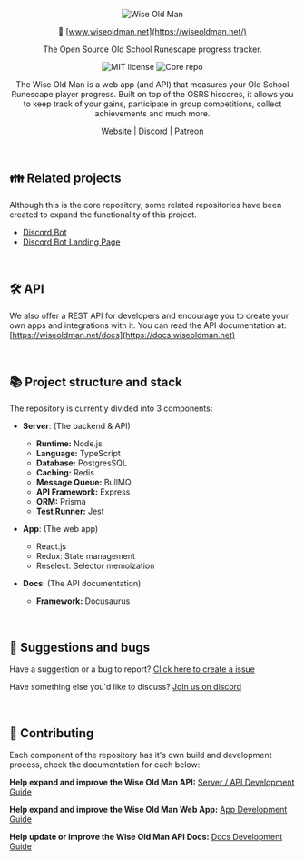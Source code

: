 <div align = "center">

![Wise Old Man](https://user-images.githubusercontent.com/3278148/86636807-a32b9f00-bfcc-11ea-963f-8fb2920447f4.png)

🔗 [www.wiseoldman.net](https://wiseoldman.net/)

The Open Source Old School Runescape progress tracker.

![MIT license](https://img.shields.io/github/license/wise-old-man/wise-old-man) ![Core repo](https://img.shields.io/badge/wise%20old%20man-core-blue)

The Wise Old Man is a web app (and API) that measures your Old School Runescape player progress. Built on top of the OSRS hiscores, it allows you to keep track of your gains, participate in group competitions, collect achievements and much more.

[Website](https://wiseoldman.net/) |
[Discord](https://discord.gg/Ky5vNt2) |
[Patreon](https://www.patreon.com/wiseoldman)

</div>

<br />

## 👪 Related projects

Although this is the core repository, some related repositories have been created to expand the functionality of this project.

- [Discord Bot](https://github.com/wise-old-man/discord-bot)
- [Discord Bot Landing Page](https://github.com/wise-old-man/bot.wiseoldman.net)

<br />

## 🛠️ API

We also offer a REST API for developers and encourage you to create your own apps and integrations with it. You can read the API documentation at: [https://wiseoldman.net/docs](https://docs.wiseoldman.net)

<br />

## 📚 Project structure and stack

The repository is currently divided into 3 components:

- **Server**: (The backend & API)

  - **Runtime:** Node.js
  - **Language:** TypeScript
  - **Database:** PostgresSQL
  - **Caching:** Redis
  - **Message Queue:** BullMQ
  - **API Framework:** Express
  - **ORM:** Prisma
  - **Test Runner:** Jest

- **App**: (The web app)

  - React.js
  - Redux: State management
  - Reselect: Selector memoization

- **Docs**: (The API documentation)

  - **Framework:** Docusaurus

<br />

## 💬 Suggestions and bugs

Have a suggestion or a bug to report? [Click here to create a issue](https://github.com/wise-old-man/wise-old-man/issues)

Have something else you'd like to discuss? [Join us on discord](https://discord.gg/Ky5vNt2)

<br />

## 🤝 Contributing

Each component of the repository has it's own build and development process, check the documentation for each below:

**Help expand and improve the Wise Old Man API:** [Server / API Development Guide](https://github.com/wise-old-man/wise-old-man/blob/master/.github/contributing/server-guide.md)

**Help expand and improve the Wise Old Man Web App:** [App Development Guide](https://github.com/wise-old-man/wise-old-man/blob/master/.github/contributing/app-guide.md)

**Help update or improve the Wise Old Man API Docs:** [Docs Development Guide](https://github.com/wise-old-man/wise-old-man/blob/master/.github/contributing/docs-guide.md)
